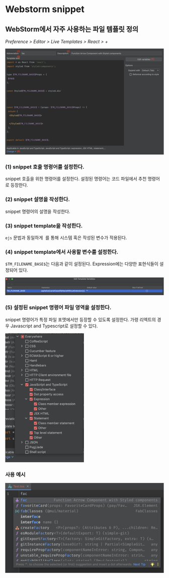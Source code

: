 # Webstorm snippet

## WebStorm에서 자주 사용하는 파일 템플릿 정의

_Preference > Editor > Live Templates > React > +_

![Example live templates for React](./images/live-templates.png)


### (1) snippet 호출 명령어를 설정한다.
snippet 호출을 위한 명령어를 설정한다. 설정된 명령어는 코드 파일에서 추천 명령어로 등장한다.

### (2) snippet 설명을 작성한다.
snippet 명령어의 설명을 작성한다.

### (3) snippet template을 작성한다.

`ejs` 문법과 동일하게 $~$를 통해 시스템 혹은 작성된 변수가 적용된다.

### (4) snippet template에서 사용할 변수를 설정한다.

`$TM_FILENAME_BASE$`는 다음과 같이 설정된다. Expression에는 다양한 표현식들이 설정되어 있다.

![Edit template variables](./images/edit-variables.png)

### (5) 설정된 snippet 명령어 파일 영역을 설정한다.

snippet 명령어가 특정 파일 포맷에서만 등장할 수 있도록 설정한다. 가령 리엑트의 경우 Javascript and Typescript로 설정할 수 있다.

<img src="./images/applicable-in-specific-file-fomat.png" width="250">

### 사용 예시

![Example snippet template usage](./images/usage-example.png)









